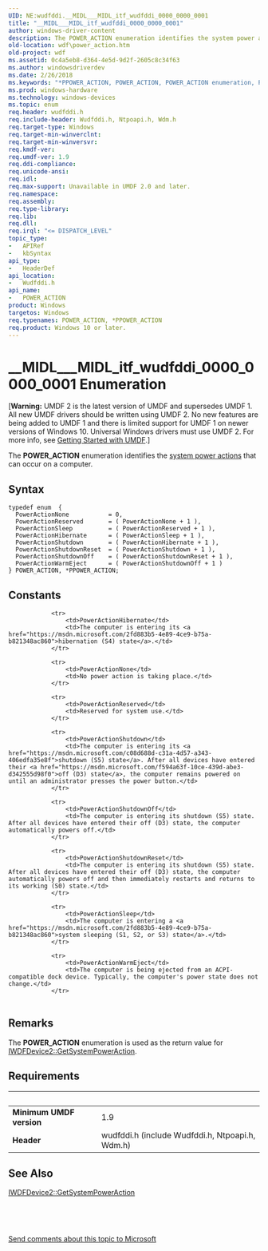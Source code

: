 ```yaml
---
UID: NE:wudfddi.__MIDL___MIDL_itf_wudfddi_0000_0000_0001
title: "__MIDL___MIDL_itf_wudfddi_0000_0000_0001"
author: windows-driver-content
description: The POWER_ACTION enumeration identifies the system power actions that can occur on a computer.
old-location: wdf\power_action.htm
old-project: wdf
ms.assetid: 0c4a5eb8-d364-4e5d-9d2f-2605c8c34f63
ms.author: windowsdriverdev
ms.date: 2/26/2018
ms.keywords: "*PPOWER_ACTION, POWER_ACTION, POWER_ACTION enumeration, PPOWER_ACTION, PPOWER_ACTION enumeration pointer, PowerActionHibernate, PowerActionNone, PowerActionReserved, PowerActionShutdown, PowerActionShutdownOff, PowerActionShutdownReset, PowerActionSleep, PowerActionWarmEject, __MIDL___MIDL_itf_wudfddi_0000_0000_0001, umdf.power_action, umdfstructs_02db2a83-1907-4aa2-9cdd-af3477e78ddd.xml, wdf.power_action, wudfddi/POWER_ACTION, wudfddi/PPOWER_ACTION, wudfddi/PowerActionHibernate, wudfddi/PowerActionNone, wudfddi/PowerActionReserved, wudfddi/PowerActionShutdown, wudfddi/PowerActionShutdownOff, wudfddi/PowerActionShutdownReset, wudfddi/PowerActionSleep, wudfddi/PowerActionWarmEject"
ms.prod: windows-hardware
ms.technology: windows-devices
ms.topic: enum
req.header: wudfddi.h
req.include-header: Wudfddi.h, Ntpoapi.h, Wdm.h
req.target-type: Windows
req.target-min-winverclnt: 
req.target-min-winversvr: 
req.kmdf-ver: 
req.umdf-ver: 1.9
req.ddi-compliance: 
req.unicode-ansi: 
req.idl: 
req.max-support: Unavailable in UMDF 2.0 and later.
req.namespace: 
req.assembly: 
req.type-library: 
req.lib: 
req.dll: 
req.irql: "<= DISPATCH_LEVEL"
topic_type:
-	APIRef
-	kbSyntax
api_type:
-	HeaderDef
api_location:
-	Wudfddi.h
api_name:
-	POWER_ACTION
product: Windows
targetos: Windows
req.typenames: POWER_ACTION, *PPOWER_ACTION
req.product: Windows 10 or later.
---
```


# __MIDL___MIDL_itf_wudfddi_0000_0000_0001 Enumeration
<p class="CCE_Message">[<b>Warning:</b> UMDF 2 is the latest version of UMDF and supersedes UMDF 1.  All new UMDF drivers should be written using UMDF 2.  No new features are being added to UMDF 1 and there is limited support for UMDF 1 on newer versions of Windows 10.  Universal Windows drivers must use UMDF 2.  For more info, see <a href="https://docs.microsoft.com/en-us/windows-hardware/drivers/wdf/getting-started-with-umdf-version-2">Getting Started with UMDF</a>.]

The <b>POWER_ACTION</b> enumeration identifies the <a href="https://msdn.microsoft.com/library/windows/hardware/ff564553">system power actions</a> that can occur on a computer.

## Syntax
````
typedef enum  { 
  PowerActionNone           = 0,
  PowerActionReserved       = ( PowerActionNone + 1 ),
  PowerActionSleep          = ( PowerActionReserved + 1 ),
  PowerActionHibernate      = ( PowerActionSleep + 1 ),
  PowerActionShutdown       = ( PowerActionHibernate + 1 ),
  PowerActionShutdownReset  = ( PowerActionShutdown + 1 ),
  PowerActionShutdownOff    = ( PowerActionShutdownReset + 1 ),
  PowerActionWarmEject      = ( PowerActionShutdownOff + 1 )
} POWER_ACTION, *PPOWER_ACTION;
````

## Constants

<table>
            
                <tr>
                    <td>PowerActionHibernate</td>
                    <td>The computer is entering its <a href="https://msdn.microsoft.com/2fd883b5-4e89-4ce9-b75a-b821348ac860">hibernation (S4) state</a>.</td>
                </tr>
            
                <tr>
                    <td>PowerActionNone</td>
                    <td>No power action is taking place.</td>
                </tr>
            
                <tr>
                    <td>PowerActionReserved</td>
                    <td>Reserved for system use.</td>
                </tr>
            
                <tr>
                    <td>PowerActionShutdown</td>
                    <td>The computer is entering its <a href="https://msdn.microsoft.com/c08d688d-c31a-4d57-a343-406edfa35e8f">shutdown (S5) state</a>. After all devices have entered their <a href="https://msdn.microsoft.com/f594a63f-10ce-439d-abe3-d342555d98f0">off (D3) state</a>, the computer remains powered on until an administrator presses the power button.</td>
                </tr>
            
                <tr>
                    <td>PowerActionShutdownOff</td>
                    <td>The computer is entering its shutdown (S5) state. After all devices have entered their off (D3) state, the computer automatically powers off.</td>
                </tr>
            
                <tr>
                    <td>PowerActionShutdownReset</td>
                    <td>The computer is entering its shutdown (S5) state. After all devices have entered their off (D3) state, the computer automatically powers off and then immediately restarts and returns to its working (S0) state.</td>
                </tr>
            
                <tr>
                    <td>PowerActionSleep</td>
                    <td>The computer is entering a <a href="https://msdn.microsoft.com/2fd883b5-4e89-4ce9-b75a-b821348ac860">system sleeping (S1, S2, or S3) state</a>.</td>
                </tr>
            
                <tr>
                    <td>PowerActionWarmEject</td>
                    <td>The computer is being ejected from an ACPI-compatible dock device. Typically, the computer's power state does not change.</td>
                </tr>
</table>

## Remarks

The <b>POWER_ACTION</b> enumeration is used as the return value for <a href="https://msdn.microsoft.com/library/windows/hardware/ff556936">IWDFDevice2::GetSystemPowerAction</a>.

## Requirements
| &nbsp; | &nbsp; |
| ---- |:---- |
| **Minimum UMDF version** | 1.9 |
| **Header** | wudfddi.h (include Wudfddi.h, Ntpoapi.h, Wdm.h) |

## See Also

<a href="https://msdn.microsoft.com/library/windows/hardware/ff556936">IWDFDevice2::GetSystemPowerAction</a>



 

 

<a href="mailto:wsddocfb@microsoft.com?subject=Documentation%20feedback [wdf\wdf]:%20POWER_ACTION enumeration%20 RELEASE:%20(2/26/2018)&amp;body=%0A%0APRIVACY STATEMENT%0A%0AWe use your feedback to improve the documentation. We don't use your email address for any other purpose, and we'll remove your email address from our system after the issue that you're reporting is fixed. While we're working to fix this issue, we might send you an email message to ask for more info. Later, we might also send you an email message to let you know that we've addressed your feedback.%0A%0AFor more info about Microsoft's privacy policy, see http://privacy.microsoft.com/en-us/default.aspx." title="Send comments about this topic to Microsoft">Send comments about this topic to Microsoft</a>